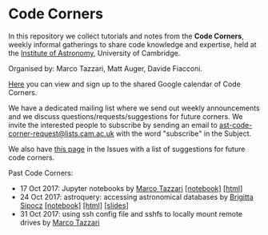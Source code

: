 # Code Corners

In this repository we collect tutorials and notes from the **Code Corners**, weekly informal gatherings to share code knowledge and expertise, held at the [Institute of Astronomy](http://www.ast.cam.ac.uk/), University of Cambridge.

Organised by: Marco Tazzari, Matt Auger, Davide Fiacconi.

[Here](https://calendar.google.com/calendar/embed?src=d2kk8d3lp2bb98vajm0calm494%40group.calendar.google.com&ctz=Europe/London) you can view and sign up to the shared Google calendar of Code Corners.

We have a dedicated mailing list where we send out weekly announcements and we discuss questions/requests/suggestions for future corners. We invite the interested people to subscribe by sending an email to ast-code-corner-request@lists.cam.ac.uk with the word "subscribe" in the Subject. 

We also have [this page](https://github.com/IoA-coding/codecorners/issues/1) in the Issues with a list of suggestions for future code corners.

Past Code Corners:

 * 17 Oct 2017: Jupyter notebooks by [Marco Tazzari](https://github.com/mtazzari) 
 [[notebook]](https://github.com/IoA-coding/codecorners/blob/master/material/2017_10_17/2017_10_17_CC01_Intro_Jupyter.ipynb) 
 [[html]](http://ioa-coding.github.io/codecorners/2017_10_17_CC01_Intro_Jupyter.html) 
 * 24 Oct 2017: astroquery: accessing astronomical databases by [Brigitta Sipocz](https://github.com/bsipocz/) 
 [[notebook]](https://github.com/IoA-coding/codecorners/blob/master/material/2017_10_24/random%20astroquery%20examples.ipynb) 
 [[html]](http://ioa-coding.github.io/codecorners/2017_10_24_CC02_astroquery.html) 
 [[slides]](https://github.com/IoA-coding/codecorners/blob/master/material/2017_10_24/astroquery_codecorners.pdf)
* 31 Oct 2017: using ssh config file and sshfs to locally mount remote drives by [Marco Tazzari](https://github.com/mtazzari) 

